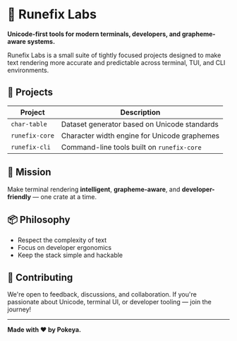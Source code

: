 # 🧬 Runefix Labs

**Unicode-first tools for modern terminals, developers, and grapheme-aware systems.**

Runefix Labs is a small suite of tightly focused projects designed to make text rendering more accurate and predictable across terminal, TUI, and CLI environments.

## 🚀 Projects

| Project       | Description                                                         |
| ------------- | ------------------------------------------------------------------- |
| `char-table`   | Dataset generator based on Unicode standards                       |
| `runefix-core` | Character width engine for Unicode graphemes                       |
| `runefix-cli`  | Command-line tools built on `runefix-core`                         |

## 🎯 Mission

Make terminal rendering **intelligent**, **grapheme-aware**, and **developer-friendly** — one crate at a time.

## 📦 Philosophy

- Respect the complexity of text
- Focus on developer ergonomics
- Keep the stack simple and hackable

## 🤝 Contributing

We're open to feedback, discussions, and collaboration.
If you're passionate about Unicode, terminal UI, or developer tooling — join the journey!

---

**Made with ❤️ by Pokeya.**
